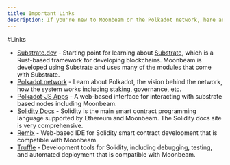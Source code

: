 ```yaml
---
title: Important Links
description: If you're new to Moonbeam or the Polkadot network, here are some important links to review.
---
```


#Links

* [Substrate.dev](https://substrate.dev/) - Starting point for learning about [Substrate](/resources/glossary/#substrate), which is a Rust-based framework for developing blockchains.  Moonbeam is developed using Substrate and uses many of the modules that come with Substrate.
* [Polkadot.network](https://polkadot.network/) - Learn about Polkadot, the vision behind the network, how the system works including staking, governance, etc.
* [Polkadot-JS Apps](https://polkadot.js.org/apps) - A web-based interface for interacting with substrate based nodes including Moonbeam.
* [Solidity Docs](https://solidity.readthedocs.io/) - Solidity is the main smart contract programming language supported by Ethereum and Moonbeam.  The Solidity docs site is very comprehensive.
* [Remix](https://remix.ethereum.org/) - Web-based IDE for Solidity smart contract development that is compatible with Moonbeam.
* [Truffle](https://www.trufflesuite.com/) - Development tools for Solidity, including debugging, testing, and automated deployment that is compatible with Moonbeam.
